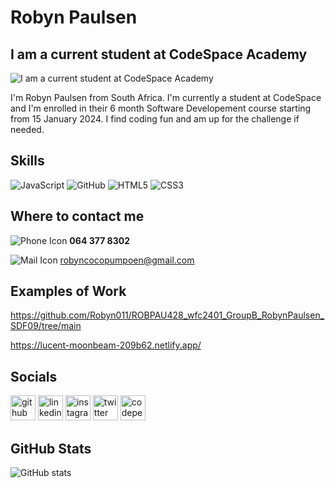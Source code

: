 <!--- 👋 Hi, I’m @Robyn011-
- 👀 I’m interested in ...
- 🌱 I’m currently learning ...
- 💞️ I’m looking to collaborate on ...
- 📫 How to reach me ...
- 😄 Pronouns: ...
- ⚡ Fun fact: ...--->

<!---
Robyn011/Robyn011 is a ✨ special ✨ repository because its `README.md` (this file) appears on your GitHub profile.
You can click the Preview link to take a look at your changes.
--->
# Robyn Paulsen
## I am a current student at CodeSpace Academy
![I am a current student at CodeSpace Academy](https://media.licdn.com/dms/image/D4D16AQGWNoCm37RN-w/profile-displaybackgroundimage-shrink_350_1400/0/1709544271260?e=1715212800&v=beta&t=q_8dgVq-G3mWEB6rrtDZ96tpoL3-Esq2iwNZIAtn5eo)

I'm Robyn Paulsen from South Africa. I'm currently a student at CodeSpace and I'm enrolled in their 6 month Software Developement course starting from 15 January 2024. I find coding fun and am up for the challenge if needed.

## Skills
![JavaScript](https://img.shields.io/badge/javascript-%23323330.svg?style=for-the-badge&logo=javascript&logoColor=%23F7DF1E)
![GitHub](https://img.shields.io/badge/github-%23121011.svg?style=for-the-badge&logo=github&logoColor=white)
![HTML5](https://img.shields.io/badge/html5-%23E34F26.svg?style=for-the-badge&logo=html5&logoColor=white)
![CSS3](https://img.shields.io/badge/css3-%231572B6.svg?style=for-the-badge&logo=css3&logoColor=white)

## Where to contact me
![Phone Icon](https://img.icons8.com/ios-filled/20/000000/phone.png)  **064 377 8302**

![Mail Icon](https://img.icons8.com/ios-glyphs/20/000000/new-post.png)   [robyncocopumpoen@gmail.com](mailto:robyncocopumpoen@gmail.com)



## Examples of Work

https://github.com/Robyn011/ROBPAU428_wfc2401_GroupB_RobynPaulsen_SDF09/tree/main

https://lucent-moonbeam-209b62.netlify.app/

## Socials

[<img src='https://cdn.jsdelivr.net/npm/simple-icons@3.0.1/icons/github.svg' alt='github' height='40'>](https://github.com/Robyn011)  [<img src='https://cdn.jsdelivr.net/npm/simple-icons@3.0.1/icons/linkedin.svg' alt='linkedin' height='40'>](https://www.linkedin.com/in/robyn-paulsen-086a78295/)  [<img src='https://cdn.jsdelivr.net/npm/simple-icons@3.0.1/icons/instagram.svg' alt='instagram' height='40'>](https://www.instagram.com/rubyyy_1224/)  [<img src='https://cdn.jsdelivr.net/npm/simple-icons@3.0.1/icons/twitter.svg' alt='twitter' height='40'>](https://twitter.com/paulsen_robyn)  [<img src='https://cdn.jsdelivr.net/npm/simple-icons@3.0.1/icons/codepen.svg' alt='codepen' height='40'>](https://codepen.io/Robyn-Paulsen)  

## GitHub Stats

![GitHub stats](https://github-readme-stats.vercel.app/api?username=Robyn011&show_icons=true)  

